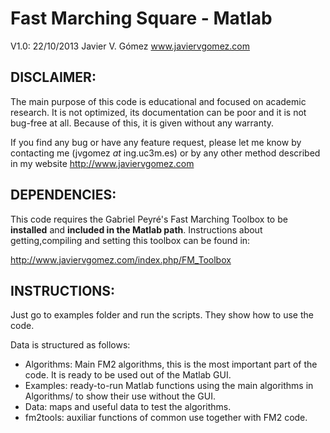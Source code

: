 # Fast Marching Square - Matlab
V1.0: 22/10/2013
Javier V. Gómez
www.javiervgomez.com


## DISCLAIMER:

The main purpose of this code is educational and focused on academic research. It is not optimized, its documentation can be poor and it is not bug-free at all. Because of this, it is given without any warranty.

If you find any bug or have any feature request, please let me know by contacting me (jvgomez _at_ ing.uc3m.es) or by any other method described in my website http://www.javiervgomez.com


## DEPENDENCIES:
This code requires the Gabriel Peyré's Fast Marching Toolbox to be __installed__ and __included in the Matlab path__. Instructions about getting,compiling and setting this toolbox can be found in:

http://www.javiervgomez.com/index.php/FM_Toolbox


## INSTRUCTIONS:
Just go to examples folder and run the scripts. They show how to use the code.

Data is structured as follows:
- Algorithms: Main FM2 algorithms, this is the most important part of the code. It is ready to be used out of the Matlab GUI.
- Examples: ready-to-run Matlab functions using the main algorithms in Algorithms/ to show their use without the GUI.
- Data: maps and useful data to test the algorithms.
- fm2tools: auxiliar functions of common use together with FM2 code.
